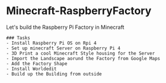 # Minecraft-RaspberryFactory
Let's build the Raspberry Pi Factory in Minecraft

```[tasklist]
### Tasks
- Install Raspberry Pi OS on Rpi 4
- Set up minecraft Server on Raspberry Pi 4
- 3D Print a cool Minecraft Style housing for the Server
- Import the Landscape aorund the Factory from Google Maps
- Add the Factory Shape
- Install Worldedit
- Build up the Building from outside
```
